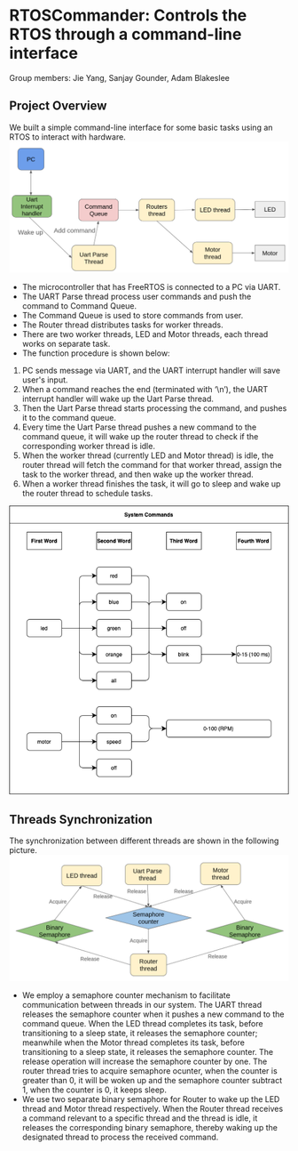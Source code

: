 # RTOSCommander: Controls the RTOS through a command-line interface
Group members: Jie Yang, Sanjay Gounder, Adam Blakeslee

## Project Overview
We built a simple command-line interface for some basic tasks using an RTOS to interact with hardware.
![screenshot](./pictures/overview.png)

* The microcontroller that has FreeRTOS is connected to a PC via UART.
* The UART Parse thread process user commands and push the command to Command Queue.
* The Command Queue is used to store commands from user.
* The Router thread distributes tasks for worker threads.
* There are two worker threads, LED and Motor threads, each thread works on separate task.
* The function procedure is shown below: 
1. PC sends message via UART, and the UART interrupt handler will save user's input.
2. When a command reaches the end (terminated with ‘\n’), the UART interrupt handler will wake up the Uart Parse thread.
3. Then the Uart Parse thread starts processing the command, and pushes it to the command queue.
4. Every time the Uart Parse thread pushes a new command to the command queue, it will wake up the router thread to check if the corresponding worker thread is idle.
5. When the worker thread (currently LED and Motor thread) is idle, the router thread will fetch the command for that worker thread, assign the task to the worker thread, and then wake up the worker thread.
6. When a worker thread finishes the task, it will go to sleep and wake up the router thread to schedule tasks.


![screenshot](./pictures/systemcommands.png)

## Threads Synchronization
The synchronization between different threads are shown in the following picture.
![screenshot](./pictures/thread_synchronization.png)
* We employ a semaphore counter mechanism to facilitate communication between threads in our system. The UART thread releases the semaphore counter when it pushes a new command to the command queue. When the LED thread completes its task, before transitioning to a sleep state, it releases the semaphore counter; meanwhile when the Motor thread completes its task, before transitioning to a sleep state, it releases the semaphore counter. The release operation will increase the semaphore counter by one. The router thread tries to acquire semaphore ocunter, when the counter is greater than 0, it will be woken up and the semaphore counter subtract 1, when the counter is 0, it keeps sleep.
* We use two separate binary semaphore for Router to wake up the LED thread and Motor thread respectively. When the Router thread receives a command relevant to a specific thread and the thread is idle, it releases the corresponding binary semaphore, thereby waking up the designated thread to process the received command.